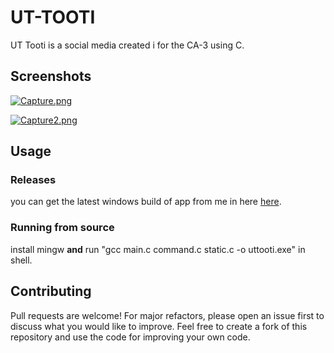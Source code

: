 # UT-TOOTI

UT Tooti is a social media created i for the CA-3 using C.

## Screenshots
[![Capture.png](https://i.postimg.cc/LsyVGfqP/Capture.png)](https://postimg.cc/v1V9V4t8)

[![Capture2.png](https://i.postimg.cc/MpqbTtVR/Capture2.png)](https://postimg.cc/nCSQS4dc)

## Usage
### Releases
you can get the latest windows build of app from me in here [here](https://t.me/hashemi_m9).
### Running from source
install mingw **and** run "gcc main.c command.c static.c -o uttooti.exe" in shell.

## Contributing
Pull requests are welcome! For major refactors, please open an issue first to discuss what you would like to improve. Feel free to create a fork of this repository and use the code for improving your own code.
